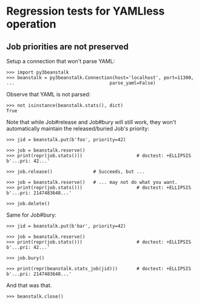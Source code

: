 Regression tests for YAMLless operation
=======================================

Job priorities are not preserved
--------------------------------

Setup a connection that won't parse YAML:

    >>> import py3beanstalk
    >>> beanstalk = py3beanstalk.Connection(host='localhost', port=11300,
    ...                                   parse_yaml=False)

Observe that YAML is not parsed:

    >>> not isinstance(beanstalk.stats(), dict)
    True

Note that while Job#release and Job#bury will still work, they won't
automatically maintain the released/buried Job's priority:

    >>> jid = beanstalk.put(b'foo', priority=42)

    >>> job = beanstalk.reserve()
    >>> print(repr(job.stats()))                    # doctest: +ELLIPSIS
    b'...pri: 42...'

    >>> job.release()               # Succeeds, but ...

    >>> job = beanstalk.reserve()   # ... may not do what you want.
    >>> print(repr(job.stats()))                    # doctest: +ELLIPSIS
    b'...pri: 2147483648...'

    >>> job.delete()

Same for Job#bury:

    >>> jid = beanstalk.put(b'bar', priority=42)

    >>> job = beanstalk.reserve()
    >>> print(repr(job.stats()))                    # doctest: +ELLIPSIS
    b'...pri: 42...'

    >>> job.bury()

    >>> print(repr(beanstalk.stats_job(jid)))       # doctest: +ELLIPSIS
    b'...pri: 2147483648...'

And that was that.

    >>> beanstalk.close()
